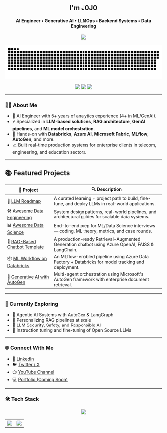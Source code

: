 <h2 align="center">I'm J0J0</h2>
<h4 align="center">AI Engineer • Generative AI • LLMOps • Backend Systems • Data Engineering</h4>

<p align="center">
  <img src="https://readme-typing-svg.demolab.com/?lines=Building+Smart+AI+Systems;LLM%20Specialist%20%7C%20MLOps%20Engineer;Powering+RAG,+ETL,+and+Recommenders;Lifelong+learner+and+open-source+enthusiast&center=true&width=800&height=45&font=Fira%20Code&pause=1000" />
</p>
<p align="left">
   <img src="./assets/contribution_grid_snake.svg" alt="snake">
</p>

<p align="center">
  <img src="https://img.shields.io/github/followers/01-for-all?label=Follow&style=social" />
  <img src="https://img.shields.io/github/stars/01-for-all?style=social" />
<!--   <img src="https://komarev.com/ghpvc/?username=01-for-all&color=brightgreen" /> -->
  <img src="https://img.shields.io/badge/Profile%20views-10k%2B-brightgreen" />

</p>

---

### 👨‍💼 About Me

- 💼 AI Engineer with 5+ years of analytics experience (4+ in ML/GenAI).
- ⚡ Specialized in **LLM-based solutions**, **RAG architecture**, **GenAI pipelines**, and **ML model orchestration**.
- 🧠 Hands-on with **Databricks**, **Azure AI**, **Microsoft Fabric**, **MLflow**, **AutoGen**, and more.
- 📈 Built real-time production systems for enterprise clients in telecom, engineering, and education sectors.

---

## 📚 Featured Projects

| 🚀 Project | 🔍 Description |
|-----------|----------------|
| 🧠 [LLM Roadmap](https://github.com/01-for-all/LLM-Roadmap.git) | A curated learning + project path to build, fine-tune, and deploy LLMs in real-world applications. |
| 🛠️ [Awesome Data Engineering](https://github.com/01-for-all/awesome-low-level-design) | System design patterns, real-world pipelines, and architectural guides for scalable data systems. |
| 📊 [Awesome Data Science](https://github.com/01-for-all/awesome-behavioral-interviews) | End-to-end prep for ML/Data Science interviews — coding, ML theory, metrics, and case rounds. |
| 🤖 [RAG-Based Chatbot Template](https://github.com/01-for-all/rag-chatbot-template) | A production-ready Retrieval-Augmented Generation chatbot using Azure OpenAI, FAISS & LangChain. |
| 📦 [ML Workflow on Databricks](https://github.com/01-for-all/databricks-mlops-template) | An MLflow-enabled pipeline using Azure Data Factory + Databricks for model tracking and deployment. |
| 🧬 [Generative AI with AutoGen](https://github.com/01-for-all/agentic-genai-autogen) | Multi-agent orchestration using Microsoft's AutoGen framework with enterprise document retrieval. |

---
### 🌱 Currently Exploring

- 🤖 Agentic AI Systems with AutoGen & LangGraph  
- 🧩 Personalizing RAG pipelines at scale  
- 🔐 LLM Security, Safety, and Responsible AI  
- 🧬 Instruction tuning and fine-tuning of Open Source LLMs

---

### 🌐 Connect With Me

- 💼 [LinkedIn](https://www.linkedin.com/in/j0-j0)
- 🐦 [Twitter / X](https://twitter.com/jojo)
- 📺 [YouTube Channel](https://www.youtube.com)
- 💻 [Portfolio (Coming Soon)](https://jojo.com)

---

### 🛠️ Tech Stack

<p align="center">
  <img src="https://skillicons.dev/icons?i=python,sql,pytorch,tensorflow,docker,azure,aws,gcp,linux,git,github,vscode,fastapi,flask,databricks" />
</p>

<table>
  <tr>
    <td>
      <img src="https://github-readme-stats.vercel.app/api?username=octocat&show_icons=true&theme=tokyonight&hide_border=true&include_all_commits=true&custom_title=JOJO's%20GitHub%20Stats&line_height=28&count_private=true" />
    </td>
    <td>
       <img src="https://github-readme-stats.vercel.app/api/top-langs/?username=01-for-all&layout=compact&hide_border=true&langs_count=8&theme=tokyonight" />
    </td>
  </tr>
</table>
